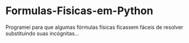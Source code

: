 # Formulas-Fisicas-em-Python
Programei para que algumas fórmulas físicas ficassem fáceis de resolver substituindo suas incógnitas...
